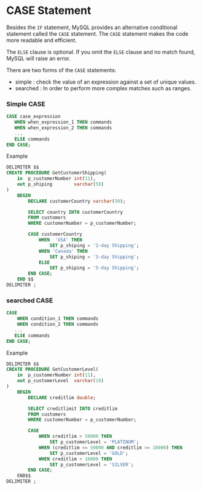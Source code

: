 # CASE Statement

Besides the `IF` statement, MySQL provides an alternative conditional statement called the `CASE` statement. The `CASE` statement makes the code more readable and efficient.

The `ELSE` clause is optional. If you omit the `ELSE` clause and no match found, MySQL will raise an error.

There are two forms of the `CASE` statements:
* simple : check the value of an expression against a set of unique values.
* searched : In order to perform more complex matches such as ranges.

### Simple CASE
```sql
CASE case_expression
   WHEN when_expression_1 THEN commands
   WHEN when_expression_2 THEN commands
   ...
   ELSE commands
END CASE;
```
Example
```sql
DELIMITER $$
CREATE PROCEDURE GetCustomerShipping(
    in  p_customerNumber int(11),
    out p_shiping        varchar(50)
)
    BEGIN
        DECLARE customerCountry varchar(50);

        SELECT country INTO customerCountry
        FROM customers
        WHERE customerNumber = p_customerNumber;

        CASE customerCountry
            WHEN  'USA' THEN
                SET p_shiping = '2-day Shipping';
            WHEN 'Canada' THEN
                SET p_shiping = '3-day Shipping';
            ELSE
                SET p_shiping = '5-day Shipping';
        END CASE;
    END $$
DELIMITER ;
```

### searched CASE
```sql
CASE
    WHEN condition_1 THEN commands
    WHEN condition_2 THEN commands
   ...
   ELSE commands
END CASE;
```
Example
```sql
DELIMITER $$
CREATE PROCEDURE GetCustomerLevel(
    in  p_customerNumber int(11),
    out p_customerLevel  varchar(10)
)
    BEGIN
        DECLARE creditlim double;

        SELECT creditlimit INTO creditlim
        FROM customers
        WHERE customerNumber = p_customerNumber;

        CASE
            WHEN creditlim > 50000 THEN
                SET p_customerLevel = 'PLATINUM';
            WHEN (creditlim <= 50000 AND creditlim >= 10000) THEN
                SET p_customerLevel = 'GOLD';
            WHEN creditlim < 10000 THEN
                SET p_customerLevel = 'SILVER';
        END CASE;
    END$$
DELIMITER ;
```
